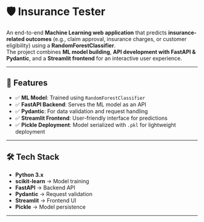 # 🛡️ Insurance Tester

An end-to-end **Machine Learning web application** that predicts **insurance-related outcomes** (e.g., claim approval, insurance charges, or customer eligibility) using a **RandomForestClassifier**.  
The project combines **ML model building**, **API development with FastAPI & Pydantic**, and a **Streamlit frontend** for an interactive user experience.  

---

## 🚀 Features

- ✅ **ML Model**: Trained using `RandomForestClassifier`  
- ✅ **FastAPI Backend**: Serves the ML model as an API  
- ✅ **Pydantic**: For data validation and request handling  
- ✅ **Streamlit Frontend**: User-friendly interface for predictions  
- ✅ **Pickle Deployment**: Model serialized with `.pkl` for lightweight deployment  

---

## 🛠️ Tech Stack

- **Python 3.x**  
- **scikit-learn** → Model training  
- **FastAPI** → Backend API  
- **Pydantic** → Request validation  
- **Streamlit** → Frontend UI  
- **Pickle** → Model persistence  

---
